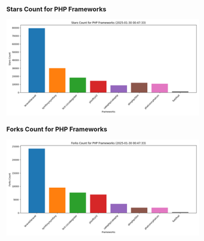 ### Stars Count for PHP Frameworks

![Stars Chart](./archive/charts/20250130004733_stars_count.png)

### Forks Count for PHP Frameworks

![Forks Chart](./archive/charts/20250130004733_forks_count.png)

